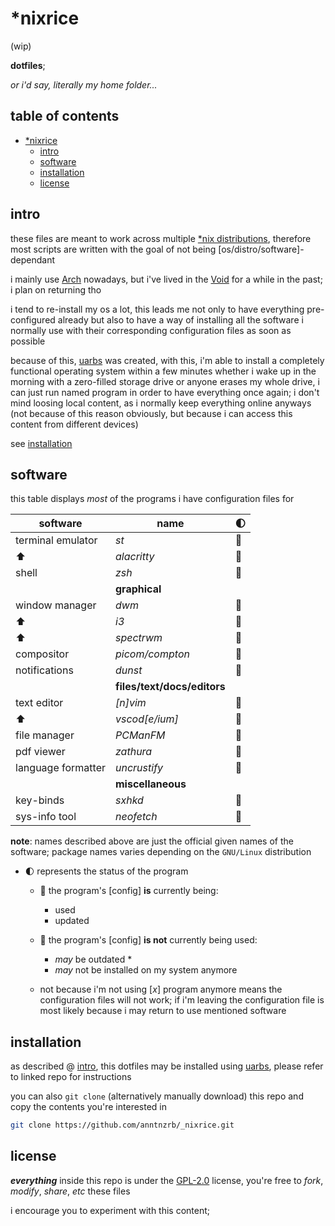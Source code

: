 # \*nixrice

(wip)

**dotfiles**;

_or i'd say, literally my home folder..._

## table of contents

- [\*nixrice](#nixrice)
  - [intro](#intro)
  - [software](#software)
  - [installation](#installation)
  - [license](#license)

## intro

these files are meant to work across multiple
[\*nix distributions](https://0x0.st/HNfM), therefore most scripts are written
with the goal of not being [os/distro/software]-dependant

i mainly use [Arch](https://0x0.st/oGEz) nowadays, but i've lived in the
[Void](https://0x0.st/HNff) for a while in the past; i plan on returning tho

i tend to re-install my os a lot, this leads me not only to have everything
pre-configured already but also to have a way of installing all the software
i normally use with their corresponding configuration files as soon as possible

because of this, [uarbs](https://0x0.st/i3U-) was created, with this, i'm able
to install a completely functional operating system within a few minutes
whether i wake up in the morning with a zero-filled storage drive or anyone
erases my whole drive, i can just run named program in order to have everything
once again; i don't mind loosing local content, as i normally keep everything
online anyways (not because of this reason obviously, but because i can access
this content from different devices)

see [installation](#installation)

## software

this table displays _most_ of the programs i have configuration files for

| software           | name                        | :first_quarter_moon: |
| ------------------ | --------------------------- | -------------------- |
| terminal emulator  | _st_                        | :large_blue_circle:  |
| :arrow_up:         | _alacritty_                 | :red_circle:         |
| shell              | _zsh_                       | :large_blue_circle:  |
|                    | **graphical**               |
| window manager     | _dwm_                       | :large_blue_circle:  |
| :arrow_up:         | _i3_                        | :red_circle:         |
| :arrow_up:         | _spectrwm_                  | :red_circle:         |
| compositor         | _picom/compton_             | :large_blue_circle:  |
| notifications      | _dunst_                     | :large_blue_circle:  |
|                    | **files/text/docs/editors** |
| text editor        | _[n]vim_                    | :large_blue_circle:  |
| :arrow_up:         | _vscod[e/ium]_              | :red_circle:         |
| file manager       | _PCManFM_                   | :large_blue_circle:  |
| pdf viewer         | _zathura_                   | :large_blue_circle:  |
| language formatter | _uncrustify_                | :large_blue_circle:  |
|                    | **miscellaneous**           |
| key-binds          | _sxhkd_                     | :large_blue_circle:  |
| sys-info tool      | _neofetch_                  | :large_blue_circle:  |

**note**: names described above are just the official given names of the
software; package names varies depending on the `GNU/Linux` distribution

- :first_quarter_moon: represents the status of the program

  - :large_blue_circle: the program's [config] **is** currently being:
    - used
    - updated
  - :red_circle: the program's [config] **is not** currently being used:

    - _may_ be outdated \*
    - _may_ not be installed on my system anymore

  - not because i'm not using [_x_] program anymore means the configuration
    files will not work; if i'm leaving the configuration file is most likely
    because i may return to use mentioned software

## installation

as described @ [intro](#intro), this dotfiles may be installed using
[uarbs](https://0x0.st/i3U-), please refer to linked repo for instructions

you can also `git clone` (alternatively manually download) this repo and
copy the contents you're interested in

```sh
git clone https://github.com/anntnzrb/_nixrice.git
```

## license

**_everything_** inside this repo is under the [GPL-2.0](https://0x0.st/HNVH)
license, you're free to _fork_, _modify_, _share_, _etc_ these files

i encourage you to experiment with this content;
